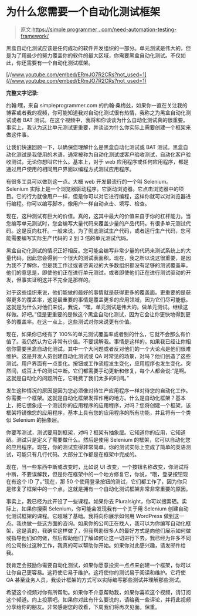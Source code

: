 # 为什么您需要一个自动化测试框架

> 原文:[https://simple programmer . com/need-automation-testing-framework/](https://simpleprogrammer.com/need-automation-testing-framework/)

黑盒自动化测试应该是任何成功的软件开发组织的一部分。单元测试是伟大的，但是为了用最少的努力覆盖你的软件的最大区域，你需要黑盒自动化测试。不仅如此，你还需要有一个自动化测试框架。

[//www.youtube.com/embed/ERmJO7R2CRs?not_used=1](//www.youtube.com/embed/ERmJO7R2CRs?not_used=1)

**完整文字记录:**

约翰:嘿，来自 simpleprogrammer.com 的约翰·桑梅兹，如果你一直在关注我的博客或者我的视频，你可能知道我对自动化测试很有热情，我称之为黑盒自动化测试或者 BAT 测试。在这个视频中，我将和你谈谈为什么自动化测试真的很重要。事实上，我认为这比单元测试更重要，并谈谈为什么你实际上需要创建一个框架来做这件事。

让我们快速回顾一下，以确保您理解什么是黑盒自动化测试或 BAT 测试。黑盒自动化测试是我使用的术语，通常被称为自动化测试或客户验收测试，自动化客户验收测试，无论你想叫它什么。基本上，对于 web 应用程序或任何应用程序，都是通过用户使用的相同用户界面以编程方式测试应用程序。

有很多工具可以做到这一点。大概 web 开发最流行的一个叫 Selenium。Selenium 实际上是一个浏览器驱动程序。它驱动浏览器。它点击浏览器中的项目。它的行为就像用户一样，但是你可以对它进行编程，这样你就可以对浏览器进行编程。你可以编写脚本，像用户一样自动点击、填写、检查。

现在，这种测试有巨大的价值。真的，这其中最大的价值来自于你的杠杆能力。当您编写单元测试时，您会编写大量代码来覆盖少量的产品代码。有很多单元测试代码。这是反向杠杆。一般来说，为了彻底测试生产代码，或者运行生产代码，您可能需要编写实际生产代码的 2 到 3 倍的单元测试代码。

黑盒自动化测试的情况正好相反。您可能会编写非常少量的代码来测试系统上的大量代码，因此您会得到一个很大的测试表面积。现在，我之所以说这很重要，是因为我不了解你，但是我工作过或者咨询过的大多数组织都没有足够的测试覆盖率。他们的意思是，即使他们正在进行单元测试，或者即使他们正在进行测试驱动的开发，但事实证明这并不完全是那样的。

对于这些组织来说，他们能做的最好的事情就是获得更多的覆盖面。更重要的是获得更多的覆盖率，这是最重要的事情是覆盖更多的应用领域，因为它们尽可能低。这就是为什么对他们来说，我说，“嘿，单元测试是伟大的。做单元测试。继续这样做。好吧。”但是更重要的是做这个黑盒自动化测试，因为它会让你更快地得到更多的覆盖率。在这一点上，这些测试对你来说更有价值。

现在，如果你已经有了 100%的单元测试覆盖率或者别的什么，它就不会那么有价值了。我仍然认为它非常有价值。不要误解我。事情是这样的。如果我已经让你相信你需要黑盒自动化测试，其中一个大问题或者反对他们的一个大论点是他们很难维护。这是开发人员创建自动化测试或 QA 时常见的场景，对吗？他们创造了这些测试。用户界面有一点变化。按钮或工作流程发生变化，应用程序也发生变化。突然间，成百上千的测试中断。它们都需要手动更新和修复，每个人都会说:“是啊。这就是自动化的问题所在，它耗费了我们太多的时间。”

发生这种情况的原因是因为您必须像对待生产应用程序一样对待您的自动化工作。你需要一个框架。这就是自动化框架发挥作用的地方。什么是自动化框架？基本上，把它想象成一个测试你的应用程序的应用程序，对吗？您将创建一个框架，该框架将镜像您的应用程序，基本上具有您的应用程序的所有功能，并且将有一个类似 Selenium 的抽象层。

你要写测试，测试要用到框架，对吗？框架有抽象层。它知道你的应用，它知道硒。测试只是定义了需要做什么。然后是使用 Selenium 的框架，它可以自动化您的应用程序。现在，你的测试变得非常简单。你的测试实际上变成了简单的英语测试，可能只有几行代码。大部分工作都是在框架中完成的。

现在，当一些东西中断或改变时，比如说 UI 改变，一个按钮名称改变，你测试将中断，不要误解我，但是你在框架中的一个地方修复它，你说，“哦，登录按钮现在有这个 ID 了。”现在，那 50 个使用登录按钮的测试，它们都工作了，因为你只是修复了框架中的一个点。这就是拥有一个自动化测试框架非常非常重要的原因。

事实上，我已经为此开设了一些课程。如果你去 Pluralsight，你可以搜索硒。实际上，如果你搜索 Selenium，你可能会发现我有一个关于用 Selenium 创建自动化测试框架的课程。它超越了基础。我将向你展示如何用 WordPress 做到这一点。我也做一些这方面的咨询。如果你的公司正在找人，我可以为你编写自动化框架，这是真的，我确实这样做了，但我帮助很多人的最好方式是向他们展示如何做或指导他们如何做，然后帮助他们了解如何让这一切进行下去。我已经为许多不同的公司做过这种工作，我真的可以帮助你开始。如果你对此感兴趣，请发邮件给我。

我肯定会鼓励你需要自动化测试，如果你愿意投资一点点来创建一个框架，你可以让你自己更容易。这将使它易于维护。这将使你的测试易于阅读和维护。它将使 QA 甚至业务人员，我设计框架的方式可以实际编写那些测试并理解那些测试。

希望这个视频对你有所帮助。如果你不介意帮助我，如果你喜欢这个视频，请订阅这个频道。向上投票吧。如果你对此有什么要说的，请给我一些评论，并将此视频分享给你的朋友。非常感谢您的收看，下周我们将再次见面。保重。